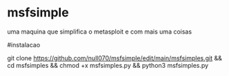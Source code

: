 # msfsimple
uma maquina que simplifica o metasploit e com mais uma coisas

#instalacao

git clone https://github.com/null070/msfsimple/edit/main/msfsimples.git && cd msfsimples && chmod +x msfsimples.py && python3 msfsimples.py
